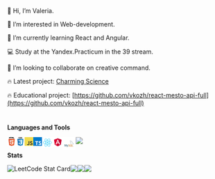  👋 Hi, I’m Valeria.
   
 👀 I’m interested in Web-development.
 
 🌱 I’m currently learning React and Angular.
 
 💻 Study at the Yandex.Practicum in the 39 stream.
 
 💞️ I’m looking to collaborate on creative command.
 
 :fire: Latest project: [Charming Science](https://github.com/vkozh/sciencegirls)
 
 :fire: Educational project: [https://github.com/vkozh/react-mesto-api-full](https://github.com/vkozh/react-mesto-api-full)
 

#

**Languages and Tools**

<img height="20" align="left" src="https://raw.githubusercontent.com/github/explore/80688e429a7d4ef2fca1e82350fe8e3517d3494d/topics/html/html.png"/>
<img height="20" align="left" src="https://raw.githubusercontent.com/github/explore/80688e429a7d4ef2fca1e82350fe8e3517d3494d/topics/css/css.png"/>
<img height="20" align="left" src="https://raw.githubusercontent.com/github/explore/80688e429a7d4ef2fca1e82350fe8e3517d3494d/topics/javascript/javascript.png"/>
<img height="20" align="left" src="https://raw.githubusercontent.com/github/explore/80688e429a7d4ef2fca1e82350fe8e3517d3494d/topics/typescript/typescript.png"/>
<img height="25" align="left" src="https://raw.githubusercontent.com/github/explore/80688e429a7d4ef2fca1e82350fe8e3517d3494d/topics/react/react.png"/>
<img height="23" align="left" src="https://raw.githubusercontent.com/github/explore/80688e429a7d4ef2fca1e82350fe8e3517d3494d/topics/angular/angular.png"/>
<img height="30" align="left" src="https://raw.githubusercontent.com/github/explore/80688e429a7d4ef2fca1e82350fe8e3517d3494d/topics/mysql/mysql.png"/>
<img height="20" src="https://raw.githubusercontent.com/jmnote/z-icons/master/svg/git.svg"/>

**Stats**

<img src="https://www.codewars.com/users/vkozh/badges/small" />

<a href="https://github.com/KnlnKS/leetcode-stats">
  <img align="left" alt="LeetCode Stat Card" src="https://apu5rh8gxk.execute-api.us-east-1.amazonaws.com/default/leetcode-stats?username=Lekozhe" height="130"/>
</a>

<a href="https://github.com/anuraghazra/github-readme-stats">
  <img align="left" height="130" src="https://github-readme-stats.vercel.app/api?username=vkozh&show_icons=true&theme=swift&hide=contribs" />
</a>
<a href="https://github.com/anuraghazra/convoychat">
  <img align="left" height="130" src="https://github-readme-stats.vercel.app/api/top-langs/?username=vkozh&layout=compact&theme=swift" />
</a>
